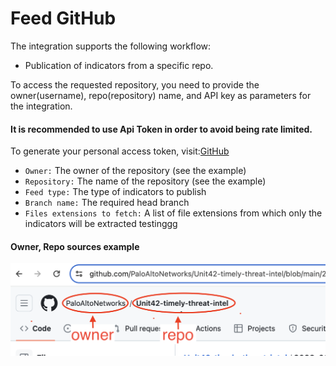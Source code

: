 # Feed GitHub

The integration supports the following workflow:

- Publication of indicators from a specific repo.

 To access the requested repository, you need to provide
 the owner(username), repo(repository) name, and API key as parameters for the
 integration.

#### It is recommended to use Api Token in order to avoid being rate limited.

To generate your personal access token, visit:[GitHub](https://github.com/settings/tokens)


- `Owner:` The owner of the repository (see the example)
- `Repository:` The name of the repository (see the example)
- `Feed type:` The type of indicators to publish
- `Branch name:` The required head branch
- `Files extensions to fetch:` A list of file extensions from which only the indicators will be extracted
testinggg
#### Owner, Repo sources example

![exa photo](../../doc_files/owner-repo-example.png)

